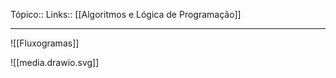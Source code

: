Tópico::
Links:: [[Algoritmos e Lógica de Programação]]

---

![[Fluxogramas]]

![[media.drawio.svg]]